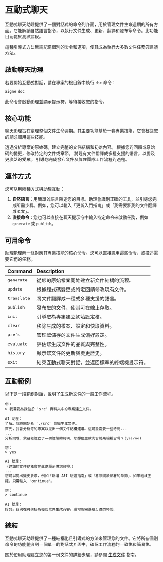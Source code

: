 # 互動式聊天

互動式聊天助理提供了一個對話式的命令列介面，用於管理文件生命週期的所有方面。它能解讀自然語言指令，以執行文件生成、更新、翻譯和發布等命令。此功能目前處於測試階段。

這種引導式方法無需記憶個別的命令和選項，使其成為執行大多數文件任務的建議方法。

## 啟動聊天助理

若要開始互動式對話，請在專案的根目錄中執行 `doc` 命令：

```bash
aigne doc
```

此命令會啟動助理並顯示提示符，等待接收您的指令。

## 核心功能

聊天助理旨在處理整個文件生命週期。其主要功能基於一套專業技能，它會根據您的請求調用這些技能。

<x-cards data-columns="2">
  <x-card data-title="生成文件" data-icon="lucide:file-plus-2">
    透過分析專案的原始碼，建立完整的文件結構和初始內容。
  </x-card>
  <x-card data-title="修訂與更新" data-icon="lucide:edit">
    根據您的回饋或原始碼的變更，修改特定的文件或章節。
  </x-card>
  <x-card data-title="翻譯內容" data-icon="lucide:languages">
    將現有文件翻譯成多種支援的語言，以觸及更廣泛的受眾。
  </x-card>
  <x-card data-title="發布與管理" data-icon="lucide:upload-cloud">
    引導您完成發布文件及管理團隊工作流程的過程。
  </x-card>
</x-cards>

## 運作方式

您可以用兩種方式與助理互動：

1.  **自然語言**：用簡單的語言陳述您的目標。助理會識別正確的工具，並引導您完成所需步驟。例如，您可以輸入「更新入門指南」或「我需要將我的文件翻譯成法文」。
2.  **直接命令**：您也可以直接在聊天提示符中輸入特定命令來啟動任務，例如 `generate` 或 `publish`。

## 可用命令

助理能理解一組對應其專業技能的核心命令。您可以直接調用這些命令，或描述需要它們的任務。

| Command | Description |
| :--- | :--- |
| `generate` | 從您的原始檔案開始建立新文件結構的流程。 |
| `update` | 根據程式碼變更或特定回饋修改現有文件。 |
| `translate` | 將文件翻譯成一種或多種支援的語言。 |
| `publish` | 發布您的文件，使其可在線上存取。 |
| `init` | 引導您為專案建立初始設定檔。 |
| `clear` | 移除生成的檔案、設定和快取資料。 |
| `prefs` | 管理您儲存的文件生成偏好設定。 |
| `evaluate` | 評估您生成文件的品質與完整性。 |
| `history` | 顯示您文件的更新與變更歷史。 |
| `exit` | 結束互動式聊天對話，並返回標準的終端機提示符。 |

## 互動範例

以下是一段範例對話，說明了生成新文件的一般工作流程。

```text
您：
> 我需要為我位於 'src' 資料夾中的專案建立文件。

AI 助理：
了解。我將開始為 './src' 目錄生成文件。
首先，我會分析您的專案以提出一個文件結構建議。這可能需要一些時間...
...
分析完成。我已經建立了一個建議的結構。您想在生成內容前先檢視它嗎？(yes/no)

您：
> yes

AI 助理：
（建議的文件結構會在此處顯示供您檢視。）
...
您可以提出變更要求，例如「新增 API 驗證指南」或「移除關於部署的章節」。如果結構正確，只需輸入 'continue'。

您：
> continue

AI 助理：
好的。我現在將開始為每份文件生成內容。這可能需要幾分鐘的時間。
```

## 總結

互動式聊天助理提供了一種結構化且引導式的方法來管理您的文件。它將所有個別命令的功能整合到一個單一的對話式介面中，確保工作流程的一致性和簡易性。

關於使用助理建立您的第一份文件的詳細步驟，請參閱 [生成文件](./guides-generating-documentation.md) 指南。